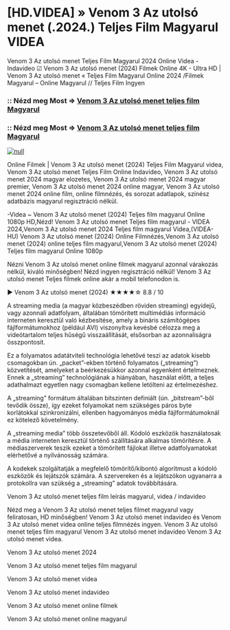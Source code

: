 # [HD.VIDEA] » Venom 3 Az utolsó menet (.2024.) Teljes Film Magyarul VIDEA

Venom 3 Az utolsó menet Teljes Film Magyarul 2024 Online Videa - Indavideo ☑ Venom 3 Az utolsó menet (2024) Filmek Online 4K - Ultra HD | Venom 3 Az utolsó menet « Teljes Film Magyarul Online 2024 /Filmek Magyarul – Online Magyarul // Teljes Film Ingyen

### :: Nézd meg Most => [Venom 3 Az utolsó menet teljes film Magyarul](https://t.co/aYmcZUibu0)

### :: Nézd meg Most => [Venom 3 Az utolsó menet teljes film Magyarul](https://t.co/aYmcZUibu0)

[![null](https://static.wixstatic.com/media/855a25_043b5abeb4ae4d35ac003198e7fe56ed~mv2.gif)](https://t.co/aYmcZUibu0)

Online Filmek | Venom 3 Az utolsó menet (2024) Teljes Film Magyarul videa, Venom 3 Az utolsó menet Teljes Film Online Indavideo, Venom 3 Az utolsó menet 2024 magyar elozetes, Venom 3 Az utolsó menet 2024 magyar premier, Venom 3 Az utolsó menet 2024 online magyar, Venom 3 Az utolsó menet 2024 online film, online filmnézés, és sorozat adatlapok, színész adatbázis magyarul regisztráció nélkül.

-Videa ~ Venom 3 Az utolsó menet (2024) Teljes film magyarul Online 1080p HD,Nézd! Venom 3 Az utolsó menet Teljes film magyarul - VIDEA 2024,Venom 3 Az utolsó menet 2024 Teljes film magyarul Videa,(VIDEA-HU) Venom 3 Az utolsó menet (2024) Online Filmnézés,Venom 3 Az utolsó menet (2024) online teljes film magyarul,Venom 3 Az utolsó menet (2024) Teljes film magyarul Online 1080p

Nézni Venom 3 Az utolsó menet online filmek magyarul azonnal várakozás nélkül, kiváló minőségben! Nézd ingyen regisztráció nélkül! Venom 3 Az utolsó menet Teljes filmek online akár a mobil telefonodon is.

▶️ Venom 3 Az utolsó menet (2024) ★★★★☆ 8.8 / 10

A streaming media (a magyar közbeszédben röviden streaming) egyidejű, vagy azonnali adatfolyam, általában tömörített multimédiás információ interneten keresztül való kézbesítése, amely a bináris számítógépes fájlformátumokhoz (például AVI) viszonyítva kevésbé célozza meg a videótartalom teljes hűségű visszaállítását, elsősorban az azonnaliságra összpontosít.

Ez a folyamatos adatátviteli technológia lehetővé teszi az adatok kisebb csomagokban ún. „packet”-ekben történő folyamatos („streaming”) közvetítését, amelyeket a beérkezésükkor azonnal egyenként értelmeznek. Ennek a „streaming” technológiának a hiányában, használat előtt, a teljes adathalmazt egyetlen nagy csomagban kellene letölteni az értelmezéshez.

A „streaming” formátum általában bitszinten definiált (ún. „bitstream”-ből tevődik össze), így ezeket folyamokat nem szükséges páros byte korlátokkal szinkronizálni, ellenben hagyományos média fájlformátumoknál ez kötelező követelmény.

A „streaming media” több összetevőből áll. Kódoló eszközök használatosak a média interneten keresztül történő szállítására alkalmas tömörítésre. A médiaszerverek teszik ezeket a tömörített fájlokat illetve adatfolyamatokat elérhetővé a nyilvánosság számára.

A kodekek szolgáltatják a megfelelő tömörítő/kibontó algoritmust a kódoló eszközök és lejátszók számára. A szervereken és a lejátszókon ugyanarra a protokollra van szükség a „streaming” adatok továbbítására.

Venom 3 Az utolsó menet teljes film leírás magyarul, videa / indavideo

Nézd meg a Venom 3 Az utolsó menet teljes filmet magyarul vagy feliratosan, HD minőségben! Venom 3 Az utolsó menet indavideo és Venom 3 Az utolsó menet videa online teljes filmnézés ingyen. Venom 3 Az utolsó menet teljes film magyarul Venom 3 Az utolsó menet indavideo Venom 3 Az utolsó menet videa.

Venom 3 Az utolsó menet 2024

Venom 3 Az utolsó menet teljes film magyarul

Venom 3 Az utolsó menet videa

Venom 3 Az utolsó menet indavideo

Venom 3 Az utolsó menet online filmek

Venom 3 Az utolsó menet online magyarul

